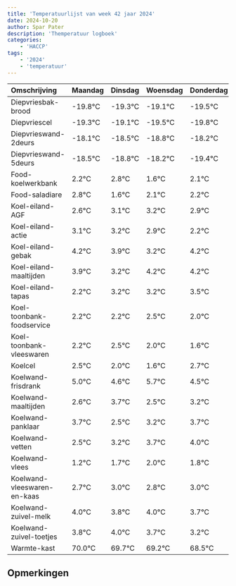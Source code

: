 ```yaml
---
title: 'Temperatuurlijst van week 42 jaar 2024'
date: 2024-10-20
author: Spar Pater
description: 'Themperatuur logboek'
categories:
    - 'HACCP'
tags:
    - '2024'
    - 'temperatuur'
---
```

|Omschrijving|Maandag|Dinsdag|Woensdag|Donderdag|Vrijdag|Zaterdag|Zondag|
|:---|:---|:---|:---|:---|:---|:---|:---|
|Diepvriesbak-brood|-19.8°C|-19.3°C|-19.1°C|-19.5°C|-19.8°C|-19.2°C|-20.4°C|
|Diepvriescel|-19.3°C|-19.1°C|-19.5°C|-19.8°C|-19.2°C|-20.4°C|-19.9°C|
|Diepvrieswand-2deurs|-18.1°C|-18.5°C|-18.8°C|-18.2°C|-19.4°C|-18.9°C|-18.8°C|
|Diepvrieswand-5deurs|-18.5°C|-18.8°C|-18.2°C|-19.4°C|-18.9°C|-18.8°C|-19.1°C|
|Food-koelwerkbank|2.2°C|2.8°C|1.6°C|2.1°C|2.2°C|1.9°C|1.2°C|
|Food-saladiare|2.8°C|1.6°C|2.1°C|2.2°C|1.9°C|1.2°C|2.2°C|
|Koel-eiland-AGF|2.6°C|3.1°C|3.2°C|2.9°C|2.2°C|3.2°C|3.2°C|
|Koel-eiland-actie|3.1°C|3.2°C|2.9°C|2.2°C|3.2°C|3.2°C|3.5°C|
|Koel-eiland-gebak|4.2°C|3.9°C|3.2°C|4.2°C|4.2°C|4.5°C|4.0°C|
|Koel-eiland-maaltijden|3.9°C|3.2°C|4.2°C|4.2°C|4.5°C|4.0°C|3.6°C|
|Koel-eiland-tapas|2.2°C|3.2°C|3.2°C|3.5°C|3.0°C|2.6°C|3.7°C|
|Koel-toonbank-foodservice|2.2°C|2.2°C|2.5°C|2.0°C|1.6°C|2.7°C|1.5°C|
|Koel-toonbank-vleeswaren|2.2°C|2.5°C|2.0°C|1.6°C|2.7°C|1.5°C|2.2°C|
|Koelcel|2.5°C|2.0°C|1.6°C|2.7°C|1.5°C|2.2°C|2.7°C|
|Koelwand-frisdrank|5.0°C|4.6°C|5.7°C|4.5°C|5.2°C|5.7°C|6.0°C|
|Koelwand-maaltijden|2.6°C|3.7°C|2.5°C|3.2°C|3.7°C|4.0°C|3.8°C|
|Koelwand-panklaar|3.7°C|2.5°C|3.2°C|3.7°C|4.0°C|3.8°C|4.0°C|
|Koelwand-vetten|2.5°C|3.2°C|3.7°C|4.0°C|3.8°C|4.0°C|3.7°C|
|Koelwand-vlees|1.2°C|1.7°C|2.0°C|1.8°C|2.0°C|1.7°C|1.2°C|
|Koelwand-vleeswaren-en-kaas|2.7°C|3.0°C|2.8°C|3.0°C|2.7°C|2.2°C|1.5°C|
|Koelwand-zuivel-melk|4.0°C|3.8°C|4.0°C|3.7°C|3.2°C|2.5°C|3.7°C|
|Koelwand-zuivel-toetjes|3.8°C|4.0°C|3.7°C|3.2°C|2.5°C|3.7°C|2.6°C|
|Warmte-kast|70.0°C|69.7°C|69.2°C|68.5°C|69.7°C|68.6°C|69.4°C|

## Opmerkingen


